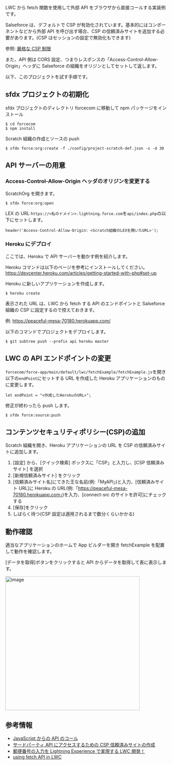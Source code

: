 LWC から fetch 関数を使用して外部 API をブラウザから直接コールする実装例です。

Salseforce は、デフォルトで CSP が有効化されています。基本的にはコンポーネントなどから外部 API を呼び出す場合、CSP の信頼済みサイトを追加する必要があります。(CSP はセッションの設定で無効化もできます)

参照:
[厳格な CSP 制限](https://developer.salesforce.com/docs/atlas.ja-jp.lightning.meta/lightning/security_csp_stricter.htm)

また、API 側は CORS 設定、つまりレスポンスの「Access-Control-Allow-Origin」ヘッダに Salseforce の組織をオリジンとしてセットして返します。

以下、このプロジェクトを試す手順です。

## sfdx プロジェクトの初期化

sfdx プロジェクトのディレクトリ forcecom に移動して npm パッケージをインストール

```
$ cd forcecom
$ npm install
```

Scratch 組織の作成とソースの push

```
$ sfdx force:org:create -f ./config/project-scratch-def.json -s -d 30
```

## API サーバーの用意

### Access-Control-Allow-Origin ヘッダのオリジンを変更する

ScratchOrg を開きます。

```
$ sfdx force:org:open
```

LEX の URL `https://<私のドメイン>.lightning.force.com`を`api/index.php`の以下にセットします。

```
header('Access-Control-Allow-Origin: <Scratch組織のLEXを開いたURL>');
```

### Heroku にデプロイ

ここでは、Heroku で API サーバーを動かす例を紹介します。

Heroku コマンドは以下のページを参考にインストールしてください。
https://devcenter.heroku.com/articles/getting-started-with-php#set-up

Heroku に新しいアプリケーションを作成します。

```
$ heroku create
```

表示された URL は、LWC から fetch する API のエンドポイントと Salseforce 組織の CSP に設定するので控えておきます。

例: https://peaceful-mesa-70180.herokuapp.com/

以下のコマンドでプロジェクトをデプロイします。

```
$ git subtree push --prefix api heroku master
```

## LWC の API エンドポイントの変更

`forcecom/force-app/main/default/lwc/fetchExample/fetchExample.js`を開き以下の`endPoint`にセットする URL を作成した Heroku アプリケーションのものに変更します。

```
let endPoint = "<作成したHerokuのURL>";
```

修正が終わったら push します。

```
$ sfdx force:source:push
```

## コンテンツセキュリティポリシー(CSP)の追加

Scratch 組織を開き、Heroku アプリケーションの URL を CSP の信頼済みサイトに追加します。

1. [設定] から、[クイック検索] ボックスに「CSP」と入力し、[CSP 信頼済みサイト] を選択
2. [新規信頼済みサイト] をクリック
3. [信頼済みサイト名]にてきた王な名前(例:「MyAPI」)と入力、[信頼済みサイト URL]に Heroku の URL(例:「https://peaceful-mesa-70180.herokuapp.com」)を入力、[connect-src のサイトを許可]にチェックする
4. [保存]をクリック
5. しばらく待つ(CSP 設定は適用されるまで数分くらいかかる)

## 動作確認

適当なアプリケーションのホームで App ビルダーを開き fetchExample を配置して動作を確認します。

[データを取得]ボタンをクリックすると API からデータを取得して表に表示します。

<img width="418" alt="image" src="https://user-images.githubusercontent.com/790480/101867168-dd255080-3bbd-11eb-964b-d57847908fb6.png">

## 参考情報

- [JavaScript からの API のコール](https://developer.salesforce.com/docs/component-library/documentation/ja-jp/lwc/lwc.js_api_calls)
- [サードパーティ API にアクセスするための CSP 信頼済みサイトの作成](https://help.salesforce.com/articleView?id=csp_trusted_sites.htm&type=5)
- [郵便番号の入力を Lightning Experience で実現する LWC 開発！](https://developer.salesforce.com/jpblogs/2020/05/create-postal-code-autocomplete-with-lwc/)
- [using fetch API in LWC](https://blog.salesforcecasts.com/using-fetch-api-in-lwc/)
